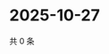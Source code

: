 # 2025-10-27

共 0 条

<!-- BEGIN ZHIHUQUESTIONS -->
<!-- 最后更新时间 Mon Oct 27 2025 22:12:14 GMT+0800 (China Standard Time) -->

<!-- END ZHIHUQUESTIONS -->
